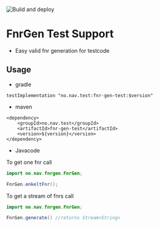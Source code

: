 ![Build and deploy](https://github.com/navikt/fnr-gen-test/workflows/Build%20and%20deploy/badge.svg)
# FnrGen Test Support
- Easy valid fnr generation for testcode

## Usage

* gradle

```
testImplementation "no.nav.test:fnr-gen-test:$version"
```

* maven

```
<dependency>
    <groupId>no.nav.test</groupId>
    <artifactId>fnr-gen-test</artifactId>
    <version>${version}</version>
</dependency>
```

* Javacode

To get one fnr call
```java
import no.nav.fnrgen.FnrGen;

FnrGen.enkeltFnr();
```

To get a stream of fnrs call

```java
import no.nav.fnrgen.FnrGen;

FnrGen.generate() //returns Stream<String>
```